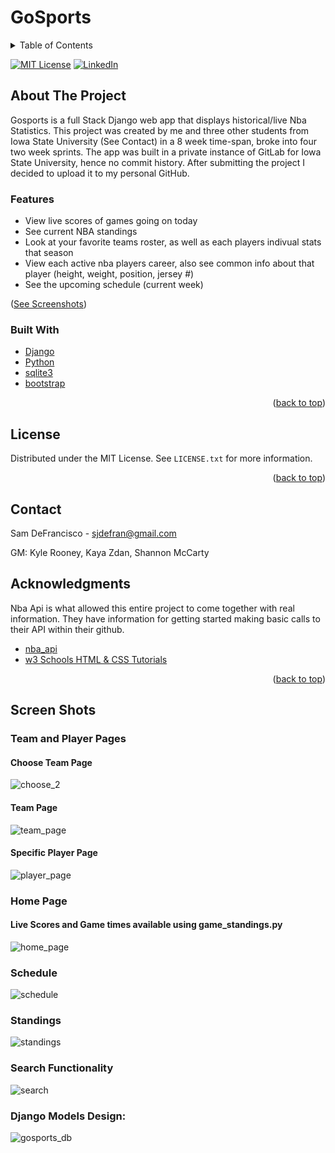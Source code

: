 # GoSports

<!-- Contributors: Sam DeFrancisco, Kyle Rooney, Shannon McCarty, Kaya Zdan 

Django Models Overview:
![gosports](https://user-images.githubusercontent.com/72476187/165991399-1858bf07-b722-4874-bd98-4a7a87503d5f.png)
-->

<div id="top"></div>


<!-- TABLE OF CONTENTS -->
<details>
  <summary>Table of Contents</summary>
  <ol>
    <li>
      <a href="#about-the-project">About The Project</a>
      <ul>
        <li><a href="#built-with">Built With</a></li>
      </ul>
    </li>
    <li><a href="#license">License</a></li>
    <li><a href="#contact">Contact</a></li>
    <li><a href="#acknowledgments">Acknowledgments</a></li>
    <li><a href="#screen-shots">Screen Shots</a></li>
  </ol>
</details>


<!-- PROJECT SHIELDS -->
<!--
*** I'm using markdown "reference style" links for readability.
*** Reference links are enclosed in brackets [ ] instead of parentheses ( ).
*** See the bottom of this document for the declaration of the reference variables
*** for contributors-url, forks-url, etc. This is an optional, concise syntax you may use.
*** https://www.markdownguide.org/basic-syntax/#reference-style-links
-->


[![MIT License][license-shield]][license-url]
[![LinkedIn][linkedin-shield]][linkedin-url]






<!-- ABOUT THE PROJECT -->
## About The Project

Gosports is a full Stack Django web app that displays historical/live Nba Statistics. This project was created by me and three other students from Iowa State University (See Contact) in a 8 week time-span, broke into four two week sprints.
The app was built in a private instance of GitLab for Iowa State University, hence no commit history. After submitting the project I decided to upload it to my personal GitHub.

### Features
* View live scores of games going on today
* See current NBA standings
* Look at your favorite teams roster, as well as each players indivual stats that season
* View each active nba players career, also see common info about that player (height, weight, position, jersey #)
* See the upcoming schedule (current week)

<p align="left">(<a href="#screen-shots">See Screenshots</a>)</p>



### Built With
* [Django](https://www.djangoproject.com/)
* [Python](https://www.python.org/)
* [sqlite3](https://www.sqlite.org/index.html)
* [bootstrap](https://getbootstrap.com/docs/4.0/getting-started/introduction/)
<p align="right">(<a href="#top">back to top</a>)</p>


<!-- LICENSE -->
## License

Distributed under the MIT License. See `LICENSE.txt` for more information.

<p align="right">(<a href="#top">back to top</a>)</p>



<!-- CONTACT -->
## Contact

Sam DeFrancisco - sjdefran@gmail.com

GM: Kyle Rooney, Kaya Zdan, Shannon McCarty

<!-- ACKNOWLEDGMENTS -->
## Acknowledgments
Nba Api is what allowed this entire project to come together with real information. They have information for getting started making basic calls to their API within their github.

* [nba_api](https://github.com/swar/nba_api)
* [w3 Schools HTML & CSS Tutorials](https://www.webpagefx.com/tools/emoji-cheat-sheet)

<p align="right">(<a href="#top">back to top</a>)</p>

## Screen Shots


### Team and Player Pages
#### Choose Team Page
![choose_2](https://user-images.githubusercontent.com/72476187/166412869-8e9ce095-d0ef-4a57-8216-2d47c2abdaa4.gif)

#### Team Page
![team_page](https://user-images.githubusercontent.com/72476187/166413634-0d464e4e-6f40-417b-a65e-4480e1dfc6ee.gif)

#### Specific Player Page
![player_page](https://user-images.githubusercontent.com/72476187/166412997-b3beb385-02e5-48d6-afe6-47446fb3917e.gif)

### Home Page
#### Live Scores and Game times available using game_standings.py
![home_page](https://user-images.githubusercontent.com/72476187/166413187-d103b493-4760-4b12-be21-dfe3a447003f.gif)
### Schedule
![schedule](https://user-images.githubusercontent.com/72476187/166413294-630432d0-6485-4017-b205-bea64918ae42.gif)

### Standings
![standings](https://user-images.githubusercontent.com/72476187/166413248-fb703849-ba9e-4789-84eb-fcf9dada2095.gif)


### Search Functionality
![search](https://user-images.githubusercontent.com/72476187/166413617-fd6f3399-f23e-41f3-8371-ac01880ef62b.gif)


### Django Models Design:
![gosports_db](https://user-images.githubusercontent.com/72476187/165996178-c3003bbe-5e9f-43fe-a276-a144997c8926.png)



<!-- MARKDOWN LINKS & IMAGES -->
<!-- https://www.markdownguide.org/basic-syntax/#reference-style-links -->

[license-shield]: https://img.shields.io/github/license/othneildrew/Best-README-Template.svg?style=for-the-badge
[license-url]: https://github.com/othneildrew/Best-README-Template/blob/master/LICENSE.txt
[linkedin-shield]: https://img.shields.io/badge/-LinkedIn-black.svg?style=for-the-badge&logo=linkedin&colorB=555
[linkedin-url]: https://www.linkedin.com/in/sam-defrancisco-4373361b3/
